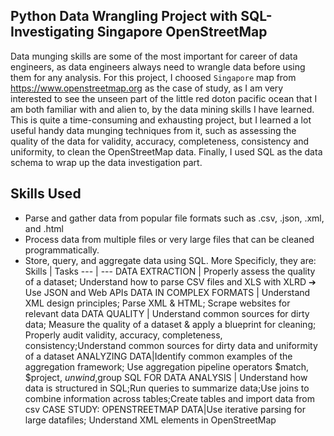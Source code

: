 ## Python Data Wrangling Project with SQL- Investigating Singapore OpenStreetMap
Data munging skills are some of the most important for career of data engineers, as data engineers always need to wrangle data before using them for any analysis. For this project, I choosed `Singapore` map from https://www.openstreetmap.org as the case of study, as I am very interested to see the unseen part of the little red doton pacific ocean that I am both familiar with and alien to, by the data mining skills I have learned. This is quite a time-consuming and exhausting project, but I learned a lot useful handy data munging techniques from it, such as assessing the quality of the data for validity, accuracy, completeness, consistency and uniformity, to clean the OpenStreetMap data. Finally, I used SQL as the data schema to wrap up the data investigation part.


## Skills Used
- Parse and gather data from popular file formats such as .csv, .json, .xml, and .html
- Process data from multiple files or very large files that can be cleaned programmatically.
- Store, query, and aggregate data using SQL.
More Specificly, they are:
Skills | Tasks
--- | ---
DATA EXTRACTION | Properly assess the quality of a dataset; Understand how to parse CSV files and XLS with XLRD ➔ Use JSON and Web APIs
DATA IN COMPLEX FORMATS | Understand XML design principles; Parse XML & HTML; Scrape websites for relevant data
DATA QUALITY | Understand common sources for dirty data; Measure the quality of a dataset & apply a blueprint for cleaning; Properly audit validity, accuracy, completeness, consistency;Understand common sources for dirty data
and uniformity of a dataset
ANALYZING DATA|Identify common examples of the aggregation framework; Use aggregation pipeline operators $match, $project, $unwind,$group
SQL FOR DATA ANALYSIS | Understand how data is structured in SQL;Run queries to summarize data;Use joins to combine information across tables;Create tables and import data from csv
CASE STUDY: OPENSTREETMAP DATA|Use iterative parsing for large datafiles; Understand XML elements in OpenStreetMap
